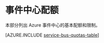 <properties 
    pageTitle="Microsoft Azure 事件中心配额和限制 | Azure"
    description="Azure 事件中心的限制和配额"
    services="event-hubs"
    documentationCenter="na"
    authors="sethmanheim"
    manager="timlt"
    editor="" />  

<tags 
    ms.service="event-hubs"
    ms.devlang="na"
    ms.topic="article"
    ms.tgt_pltfrm="na"
    ms.workload="na"
    ms.date="09/27/2016"
    wacn.date="11/08/2016"
    ms.author="sethm" />  


# 事件中心配额

本部分列出 Azure 事件中心的基本配额和限制。

[AZURE.INCLUDE [service-bus-quotas-table](../../includes/event-hubs-limits.md)]

<!---HONumber=Mooncake_1031_2016-->